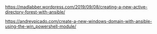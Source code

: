 https://madlabber.wordpress.com/2019/09/08/creating-a-new-active-directory-forest-with-ansible/

https://andreypicado.com/create-a-new-windows-domain-with-ansible-using-the-win_powershell-module/